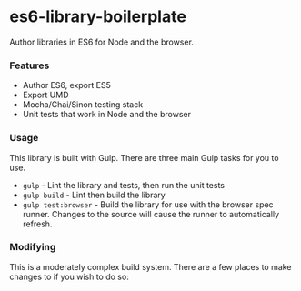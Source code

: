 # es6-library-boilerplate

Author libraries in ES6 for Node and the browser.

### Features

- Author ES6, export ES5
- Export UMD
- Mocha/Chai/Sinon testing stack
- Unit tests that work in Node and the browser

### Usage

This library is built with Gulp. There are three main Gulp
tasks for you to use.

- `gulp` - Lint the library and tests, then run the unit tests
- `gulp build` - Lint then build the library
- `gulp test:browser` - Build the library for use with the browser spec runner.
  Changes to the source will cause the runner to automatically refresh.

### Modifying

This is a moderately complex build system. There are a few places to make changes
to if you wish to do so:

